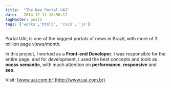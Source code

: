 ```yaml
---
title:  "The New Portal UAI"
date:   2014-12-11 18:56:12
tagMaster: posts
tags: ['works','html5', 'css3', 'js']
---
```


Portal UAI, is one of the biggest portals of news in Brazil, with more of 3 million page views/month.

In this project, I worked as a **Front-end Developer**, i was responsible for the entire page, and for development, i used the best concepts and tools as **oocss** **semantic**, with much attention on **performance**, **responsive** and **seo**.

Visit: [www.uai.com.br](http://www.uai.com.br)
